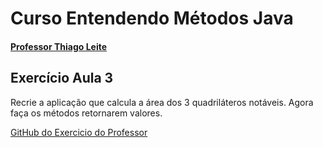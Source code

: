 
# **Curso Entendendo Métodos Java**
#### [Professor Thiago Leite](https://github.com/tlcdio)


## Exercício Aula 3

Recrie a aplicação que calcula a área dos 3 quadriláteros notáveis. Agora faça os métodos retornarem valores.

[GitHub do Exercicio do Professor](https://github.com/tlcdio/MAula03)
